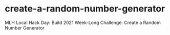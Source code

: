 # create-a-random-number-generator
MLH Local Hack Day: Build 2021 Week-Long Challenge: Create a Random Number Generator
